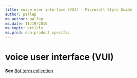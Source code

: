 ```yaml
---
title: voice user interface (VUI) - Microsoft Style Guide
author: pallep
ms.author: pallep
ms.date: 11/19/2016
ms.topic: article
ms.prod: non-product specific
---
```


# voice user interface (VUI)

**See** [Bot term collection](/style-guide/a-z-word-list-term-collections/b/bot-terms.md)
